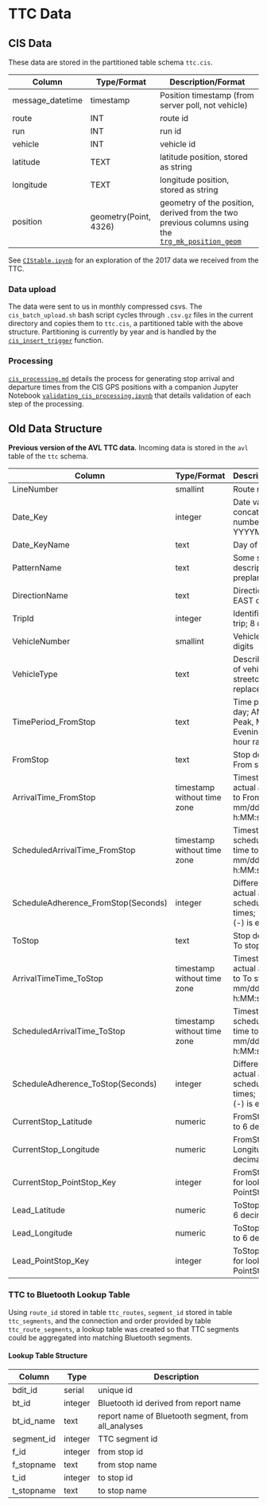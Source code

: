 # TTC Data

## CIS Data

These data are stored in the partitioned table schema `ttc.cis`.

| Column          | Type/Format        | Description/Format |
|-----------------|--------------------|--------------------|
|message_datetime | timestamp | Position timestamp (from server poll, not vehicle) |
|route | INT | route id |
|run | INT | run id |
|vehicle | INT | vehicle id |
|latitude | TEXT | latitude position, stored as string |
|longitude | TEXT | longitude position, stored as string |
|position | geometry(Point, 4326) | geometry of the position, derived from the two previous columns using the [`trg_mk_position_geom`](functions/trg_mk_position_geom.sql) |

See [`CIStable.ipynb`](CIStable.ipynb) for an exploration of the 2017 data we received from the TTC.

### Data upload

The data were sent to us in monthly compressed csvs. The `cis_batch_upload.sh` bash script cycles through `.csv.gz` files in the current directory and copies them to `ttc.cis`, a partitioned table with the above structure. Partitioning is currently by year and is handled by the [`cis_insert_trigger`](functions/cis_insert_trigger.sql) function.

### Processing

[`cis_processing.md`](cis_processing.md) details the process for generating stop arrival and departure times from the CIS GPS positions with a companion Jupyter Notebook [`validating_cis_processing.ipynb`](validating_cis_processing.ipynb) that details validation of each step of the processing.

## Old Data Structure

**Previous version of the AVL TTC data.**
Incoming data is stored in the `avl` table of the `ttc` schema.

| Column                              | Type/Format                    | Description/Format                                                                  |
|-------------------------------------|--------------------------------|-------------------------------------------------------------------------------------|
| LineNumber                          | smallint                       | Route number                                                                        |
| Date_Key                            | integer                        | Date values concatenated into a number; YYYYMMDD                                    |
| Date_KeyName                        | text                           | Day of week                                                                         |
| PatternName                         | text                           | Some shorthand description of the preplanned route                                  |
| DirectionName                       | text                           | Direction of travel; EAST or WEST                                                   |
| TripId                              | integer                        | Identifier for the trip; 8 digits                                                   |
| VehicleNumber                       | smallint                       | Vehicle identifier; 4 digits                                                        |
| VehicleType                         | text                           | Describes the type of vehicle; streetcars or replacement buses                      |
| TimePeriod_FromStop                 | text                           | Time period of the day; AM Peak, PM Peak, Midday, Evening, Other; with hour range   |
| FromStop                            | text                           | Stop description of From stop                                                       |
| ArrivalTime_FromStop                | timestamp without time zone    | Timestamp of actual arrival time to From stop; mm/dd/yyyy h:MM:ss AM/PM             |
| ScheduledArrivalTime_FromStop       | timestamp without time zone    | Timestamp of scheduled arrival time to From stop; mm/dd/yyyy h:MM:ss AM/PM          |
| ScheduleAdherence_FromStop(Seconds) | integer                        | Difference between actual and scheduled arrival times; (+) is late, (-) is early    |
| ToStop                              | text                           | Stop description of To stop                                                         |
| ArrivalTimeTime_ToStop              | timestamp without time zone    | Timestamp of actual arrival time to To stop; mm/dd/yyyy h:MM:ss AM/PM               |
| ScheduledArrivalTime_ToStop         | timestamp without time zone    | Timestamp of scheduled arrival time to To stop; mm/dd/yyyy h:MM:ss AM/PM            |
| ScheduleAdherence_ToStop(Seconds)   | integer                        | Difference between actual and scheduled arrival times; (+) is late, (-) is early    |
| CurrentStop_Latitude                | numeric                        | FromStop; Latitude to 6 decimal points                                              |
| CurrentStop_Longitude               | numeric                        | FromStop; Longitude to 6 decimal points                                             |
| CurrentStop_PointStop_Key           | integer                        | FromStop; Identifier for lookup to PointStop table                                  |
| Lead_Latitude                       | numeric                        | ToStop; Latitude to 6 decimal points                                                |
| Lead_Longitude                      | numeric                        | ToStop; Longitude to 6 decimal points                                               |
| Lead_PointStop_Key                  | integer                        | ToStop; Identifier for lookup to PointStop table                                    |

### TTC to Bluetooth Lookup Table

Using `route_id` stored in table `ttc_routes`, `segment_id` stored in table `ttc_segments`, and the connection and order provided by table `ttc_route_segments`, a lookup table was created so that TTC segments could be aggregated into matching Bluetooth segments.

#### Lookup Table Structure

|Column|Type|Description|
|------|----|-----------|
|bdit_id|serial|unique id|
|bt_id|integer|Bluetooth id derived from report name|
|bt_id_name|text|report name of Bluetooth segment, from all_analyses|
|segment_id|integer|TTC segment id|
|f_id|integer|from stop id|
|f_stopname|text|from stop name|
|t_id|integer|to stop id|
|t_stopname|text|to stop name|

